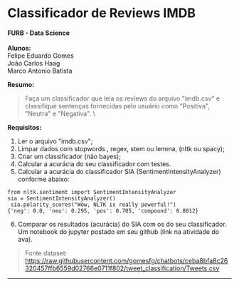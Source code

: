 # Classificador de Reviews IMDB
**FURB - Data Science**\
\
**Alunos:**\
Felipe Eduardo Gomes\
João Carlos Haag\
Marco Antonio Batista

**Resumo:**
> Faça um classificador que leia os reviews do arquivo "imdb.csv" e classifique sentenças fornecidas pelo usuário como "Positiva", "Neutra" e "Negativa". \

**Requisitos:**

1.   Ler o arquivo "imdb.csv";
2.   Limpar dados com stopwords , regex, stem ou lemma, (nltk ou spacy);
3.   Criar um classificador (não bayes);
4.   Calcular a acurácia do seu classificador com testes.
5.   Calcular a acurácia do classificador SIA (SentimentIntensityAnalyzer) conforme abaixo:
```
from nltk.sentiment import SentimentIntensityAnalyzer
sia = SentimentIntensityAnalyzer()
 sia.polarity_scores("Wow, NLTK is really powerful!")
{'neg': 0.0, 'neu': 0.295, 'pos': 0.705, 'compound': 0.8012}
```
6.   Comparar os resultados (acurácia) do SIA com os do seu classificador.\
Um notebook do jupyter postado em seu github (link na atividade do ava).

> Fonte dataset: https://raw.githubusercontent.com/gomesfg/chatbots/ceba8bfa8c26320457ffb6559d02766e0711f802/tweet_classification/Tweets.csv

---

